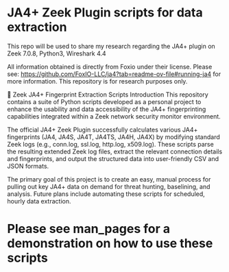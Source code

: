 # JA4+ Zeek Plugin scripts for data extraction
This repo will be used to share my research regarding the JA4+ plugin on Zeek 7.0.8, Python3, Wireshark 4.4

All information obtained is directly from Foxio under their license. Please see: https://github.com/FoxIO-LLC/ja4?tab=readme-ov-file#running-ja4 for more information. This repository is for research purposes only. 

🐘 Zeek JA4+ Fingerprint Extraction Scripts
Introduction
This repository contains a suite of Python scripts developed as a personal project to enhance the usability and data accessibility of the JA4+ fingerprinting capabilities integrated within a Zeek network security monitor environment.

The official JA4+ Zeek Plugin successfully calculates various JA4+ fingerprints (JA4, JA4S, JA4T, JA4TS, JA4H, JA4X) by modifying standard Zeek logs (e.g., conn.log, ssl.log, http.log, x509.log). These scripts parse the resulting extended Zeek log files, extract the relevant connection details and fingerprints, and output the structured data into user-friendly CSV and JSON formats.

The primary goal of this project is to create an easy, manual process for pulling out key JA4+ data on demand for threat hunting, baselining, and analysis. Future plans include automating these scripts for scheduled, hourly data extraction.


# Please see man_pages for a demonstration on how to use these scripts
